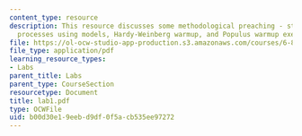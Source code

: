 ```yaml
---
content_type: resource
description: This resource discusses some methodological preaching - studying evolutionary
  processes using models, Hardy-Weinberg warmup, and Populus warmup exercises.
file: https://ol-ocw-studio-app-production.s3.amazonaws.com/courses/6-877j-computational-evolutionary-biology-fall-2005/b00d30e19eebd9df0f5acb535ee97272_lab1.pdf
file_type: application/pdf
learning_resource_types:
- Labs
parent_title: Labs
parent_type: CourseSection
resourcetype: Document
title: lab1.pdf
type: OCWFile
uid: b00d30e1-9eeb-d9df-0f5a-cb535ee97272
---
```

